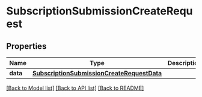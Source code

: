 # SubscriptionSubmissionCreateRequest

## Properties
Name | Type | Description | Notes
------------ | ------------- | ------------- | -------------
**data** | [**SubscriptionSubmissionCreateRequestData**](SubscriptionSubmissionCreateRequestData.md) |  | 

[[Back to Model list]](../README.md#documentation-for-models) [[Back to API list]](../README.md#documentation-for-api-endpoints) [[Back to README]](../README.md)


